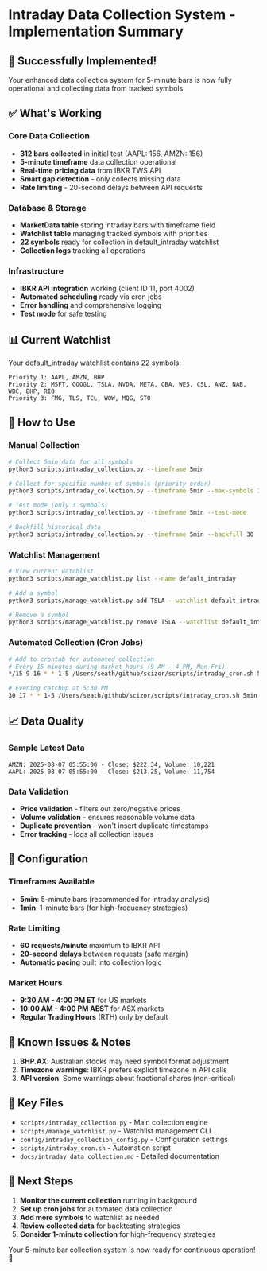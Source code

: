 # Intraday Data Collection System - Implementation Summary

## 🎉 Successfully Implemented!

Your enhanced data collection system for 5-minute bars is now fully operational and collecting data from tracked symbols.

## ✅ What's Working

### Core Data Collection
- **312 bars collected** in initial test (AAPL: 156, AMZN: 156)
- **5-minute timeframe** data collection operational
- **Real-time pricing data** from IBKR TWS API
- **Smart gap detection** - only collects missing data
- **Rate limiting** - 20-second delays between API requests

### Database & Storage
- **MarketData table** storing intraday bars with timeframe field
- **Watchlist table** managing tracked symbols with priorities
- **22 symbols** ready for collection in default_intraday watchlist
- **Collection logs** tracking all operations

### Infrastructure
- **IBKR API integration** working (client ID 11, port 4002)
- **Automated scheduling** ready via cron jobs
- **Error handling** and comprehensive logging
- **Test mode** for safe testing

## 📊 Current Watchlist

Your default_intraday watchlist contains 22 symbols:
```
Priority 1: AAPL, AMZN, BHP
Priority 2: MSFT, GOOGL, TSLA, NVDA, META, CBA, WES, CSL, ANZ, NAB, WBC, BHP, RIO
Priority 3: FMG, TLS, TCL, WOW, MQG, STO
```

## 🚀 How to Use

### Manual Collection
```bash
# Collect 5min data for all symbols
python3 scripts/intraday_collection.py --timeframe 5min

# Collect for specific number of symbols (priority order)
python3 scripts/intraday_collection.py --timeframe 5min --max-symbols 10

# Test mode (only 3 symbols)
python3 scripts/intraday_collection.py --timeframe 5min --test-mode

# Backfill historical data
python3 scripts/intraday_collection.py --timeframe 5min --backfill 30
```

### Watchlist Management
```bash
# View current watchlist
python3 scripts/manage_watchlist.py list --name default_intraday

# Add a symbol
python3 scripts/manage_watchlist.py add TSLA --watchlist default_intraday --priority 1

# Remove a symbol
python3 scripts/manage_watchlist.py remove TSLA --watchlist default_intraday
```

### Automated Collection (Cron Jobs)
```bash
# Add to crontab for automated collection
# Every 15 minutes during market hours (9 AM - 4 PM, Mon-Fri)
*/15 9-16 * * 1-5 /Users/seath/github/scizor/scripts/intraday_cron.sh 5min

# Evening catchup at 5:30 PM
30 17 * * 1-5 /Users/seath/github/scizor/scripts/intraday_cron.sh 5min catchup
```

## 📈 Data Quality

### Sample Latest Data
```
AMZN: 2025-08-07 05:55:00 - Close: $222.34, Volume: 10,221
AAPL: 2025-08-07 05:55:00 - Close: $213.25, Volume: 11,754
```

### Data Validation
- **Price validation** - filters out zero/negative prices
- **Volume validation** - ensures reasonable volume data
- **Duplicate prevention** - won't insert duplicate timestamps
- **Error tracking** - logs all collection issues

## 🔧 Configuration

### Timeframes Available
- **5min**: 5-minute bars (recommended for intraday analysis)
- **1min**: 1-minute bars (for high-frequency strategies)

### Rate Limiting
- **60 requests/minute** maximum to IBKR API
- **20-second delays** between requests (safe margin)
- **Automatic pacing** built into collection logic

### Market Hours
- **9:30 AM - 4:00 PM ET** for US markets
- **10:00 AM - 4:00 PM AEST** for ASX markets
- **Regular Trading Hours** (RTH) only by default

## 🐛 Known Issues & Notes

1. **BHP.AX**: Australian stocks may need symbol format adjustment
2. **Timezone warnings**: IBKR prefers explicit timezone in API calls
3. **API version**: Some warnings about fractional shares (non-critical)

## 📁 Key Files

- `scripts/intraday_collection.py` - Main collection engine
- `scripts/manage_watchlist.py` - Watchlist management CLI
- `config/intraday_collection_config.py` - Configuration settings
- `scripts/intraday_cron.sh` - Automation script
- `docs/intraday_data_collection.md` - Detailed documentation

## 🎯 Next Steps

1. **Monitor the current collection** running in background
2. **Set up cron jobs** for automated data collection
3. **Add more symbols** to watchlist as needed
4. **Review collected data** for backtesting strategies
5. **Consider 1-minute collection** for high-frequency strategies

Your 5-minute bar collection system is now ready for continuous operation! 🚀
